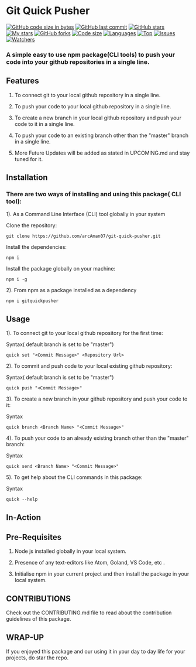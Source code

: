 # Git Quick Pusher

[![GitHub code size in bytes](https://img.shields.io/github/languages/code-size/arcAman07/git-quick-pusher?logo=github&style=for-the-badge)](https://github.com/arcAman07/)
[![GitHub last commit](https://img.shields.io/github/last-commit/arcAman07/git-quick-pusher?style=for-the-badge&logo=git)](https://github.com/arcAman07/)
[![GitHub stars](https://img.shields.io/github/stars/arcAman07/git-quick-pusher?style=for-the-badge)](https://github.com/arcAman07/git-quick-pusher/stargazers)
[![My stars](https://img.shields.io/github/stars/arcAman07?affiliations=OWNER%2CCOLLABORATOR&style=for-the-badge&label=My%20stars)](https://github.com/arcAman07/git-quick-pusher/stargazers)
[![GitHub forks](https://img.shields.io/github/forks/arcAman07/git-quick-pusher?style=for-the-badge&logo=git)](https://github.com/arcAman07/git-quick-pusher/network)
[![Code size](https://img.shields.io/github/languages/code-size/arcAman07/git-quick-pusher?style=for-the-badge)](https://github.com/arcAman07)
[![Languages](https://img.shields.io/github/languages/count/arcAman07/git-quick-pusher?style=for-the-badge)](https://github.com/arcAman07/git-quick-pusher)
[![Top](https://img.shields.io/github/languages/top/arcAman07/git-quick-pusher?style=for-the-badge&label=Top%20Languages)](https://github.com/arcAman07/git-quick-pusher)
[![Issues](https://img.shields.io/github/issues/arcAman07/git-quick-pusher?style=for-the-badge&label=Issues)](https://github.com/arcAman07/git-quick-pusher)
[![Watchers](https://img.shields.io/github/watchers/arcAman07/git-quick-pusher?label=Watch&style=for-the-badge)](https://github.com/arcAman07/git-quick-pusher/)

<h3>A simple easy to use npm package(CLI tools) to push your code into your github repositories in a single line.</h3>

## Features

1. To connect git to your local github repository in a single line.

2. To push your code to your local github repository in a single line.

3. To create a new branch in your local github repository and push your code to it in a single line.

4. To push your code to an existing branch other than the "master" branch in a single line.

5. More Future Updates will be added as stated in UPCOMING.md and stay tuned for it.

## Installation

<h3> There are two ways of installing and using this package( CLI tool): </h3>

1). As a Command Line Interface (CLI) tool globally in your system

Clone the repository:

```
git clone https://github.com/arcAman07/git-quick-pusher.git
```

Install the dependencies:

```
npm i
```

Install the package globally on your machine:

```
npm i -g
```

2). From npm as a package installed as a dependency

```
npm i gitquickpusher
```

## Usage

1). To connect git to your local github repository for the first time:

Syntax( default branch is set to be "master")

```
quick set "<Commit Message>" <Repository Url>
```

2). To commit and push code to your local existing github repository:

Syntax( default branch is set to be "master")

```
quick push "<Commit Message>"
```

3). To create a new branch in your github repository and push your code to it:

Syntax

```
quick branch <Branch Name> "<Commit Message>"
```

4). To push your code to an already existing branch other than the "master" branch:

Syntax

```
quick send <Branch Name> "<Commit Message>"
```

5). To get help about the CLI commands in this package:

Syntax

```
quick --help
```

## In-Action

## Pre-Requisites

1. Node js installed globally in your local system.

2. Presence of any text-editors like Atom, Goland, VS Code, etc .

3. Initialise npm in your current project and then install the package in your local system.

## CONTRIBUTIONS

Check out the CONTRIBUTING.md file to read about the contribution guidelines of this package.

## WRAP-UP

If you enjoyed this package and our using it in your day to day life for your projects, do star the repo.
